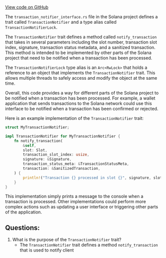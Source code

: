 [View code on GitHub](https://github.com/solana-labs/solana/blob/master/rpc/src/transaction_notifier_interface.rs)

The `transaction_notifier_interface.rs` file in the Solana project defines a trait called `TransactionNotifier` and a type alias called `TransactionNotifierLock`. 

The `TransactionNotifier` trait defines a method called `notify_transaction` that takes in several parameters including the slot number, transaction slot index, signature, transaction status metadata, and a sanitized transaction. This method is intended to be implemented by other parts of the Solana project that need to be notified when a transaction has been processed. 

The `TransactionNotifierLock` type alias is an `Arc<RwLock>` that holds a reference to an object that implements the `TransactionNotifier` trait. This allows multiple threads to safely access and modify the object at the same time. 

Overall, this code provides a way for different parts of the Solana project to be notified when a transaction has been processed. For example, a wallet application that sends transactions to the Solana network could use this interface to be notified when a transaction has been confirmed or rejected. 

Here is an example implementation of the `TransactionNotifier` trait:

```rust
struct MyTransactionNotifier;

impl TransactionNotifier for MyTransactionNotifier {
    fn notify_transaction(
        &self,
        slot: Slot,
        transaction_slot_index: usize,
        signature: &Signature,
        transaction_status_meta: &TransactionStatusMeta,
        transaction: &SanitizedTransaction,
    ) {
        println!("Transaction {} processed in slot {}", signature, slot);
    }
}
```

This implementation simply prints a message to the console when a transaction is processed. Other implementations could perform more complex actions such as updating a user interface or triggering other parts of the application.
## Questions: 
 1. What is the purpose of the `TransactionNotifier` trait?
    - The `TransactionNotifier` trait defines a method `notify_transaction` that is used to notify client